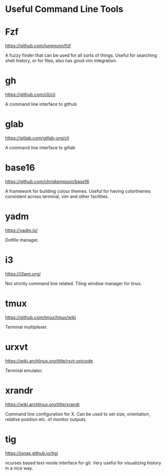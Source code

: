 Useful Command Line Tools
=========================

# Fzf

https://github.com/junegunn/fzf

A fuzzy finder that can be used for all sorts of things. Useful for searching
shell history, or for files, also has good vim integration.

# gh

https://github.com/cli/cli

A command line interface to github

# glab

https://gitlab.com/gitlab-org/cli

A command line interface to gitlab

# base16

https://github.com/chriskempson/base16

A framework for building colour themes. Useful for having colorthemes
consistent across terminal, vim and other facilities.

# yadm

https://yadm.io/

Dotfile manager.

# i3

https://i3wm.org/

Not strictly command line related. Tiling window manager for linux.

# tmux

https://github.com/tmux/tmux/wiki

Terminal multiplexer.

# urxvt

https://wiki.archlinux.org/title/rxvt-unicode

Terminal emulator.

# xrandr

https://wiki.archlinux.org/title/xrandr

Command line configuration for X. Can be used to set size, orientation,
relative position etc. of monitor outputs.

# tig

https://jonas.github.io/tig/

ncurses based text-mode interface for git. Very useful for visualizing history in a nice way.

